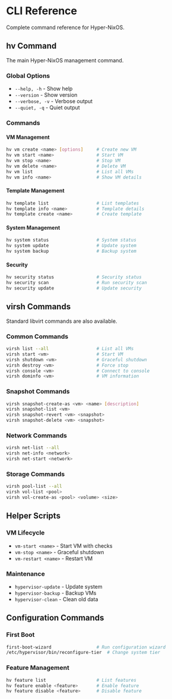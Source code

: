 # CLI Reference

Complete command reference for Hyper-NixOS.

## hv Command

The main Hyper-NixOS management command.

### Global Options
- `--help, -h` - Show help
- `--version` - Show version
- `--verbose, -v` - Verbose output
- `--quiet, -q` - Quiet output

### Commands

#### VM Management
```bash
hv vm create <name> [options]     # Create new VM
hv vm start <name>                # Start VM
hv vm stop <name>                 # Stop VM
hv vm delete <name>               # Delete VM
hv vm list                        # List all VMs
hv vm info <name>                 # Show VM details
```

#### Template Management
```bash
hv template list                  # List templates
hv template info <name>           # Template details
hv template create <name>         # Create template
```

#### System Management
```bash
hv system status                  # System status
hv system update                  # Update system
hv system backup                  # Backup system
```

#### Security
```bash
hv security status                # Security status
hv security scan                  # Run security scan
hv security update                # Update security
```

## virsh Commands

Standard libvirt commands are also available.

### Common Commands
```bash
virsh list --all                  # List all VMs
virsh start <vm>                  # Start VM
virsh shutdown <vm>               # Graceful shutdown
virsh destroy <vm>                # Force stop
virsh console <vm>                # Connect to console
virsh dominfo <vm>                # VM information
```

### Snapshot Commands
```bash
virsh snapshot-create-as <vm> <name> [description]
virsh snapshot-list <vm>
virsh snapshot-revert <vm> <snapshot>
virsh snapshot-delete <vm> <snapshot>
```

### Network Commands
```bash
virsh net-list --all
virsh net-info <network>
virsh net-start <network>
```

### Storage Commands
```bash
virsh pool-list --all
virsh vol-list <pool>
virsh vol-create-as <pool> <volume> <size>
```

## Helper Scripts

### VM Lifecycle
- `vm-start <name>` - Start VM with checks
- `vm-stop <name>` - Graceful shutdown
- `vm-restart <name>` - Restart VM

### Maintenance
- `hypervisor-update` - Update system
- `hypervisor-backup` - Backup VMs
- `hypervisor-clean` - Clean old data

## Configuration Commands

### First Boot
```bash
first-boot-wizard                 # Run configuration wizard
/etc/hypervisor/bin/reconfigure-tier  # Change system tier
```

### Feature Management
```bash
hv feature list                   # List features
hv feature enable <feature>       # Enable feature
hv feature disable <feature>      # Disable feature
```
